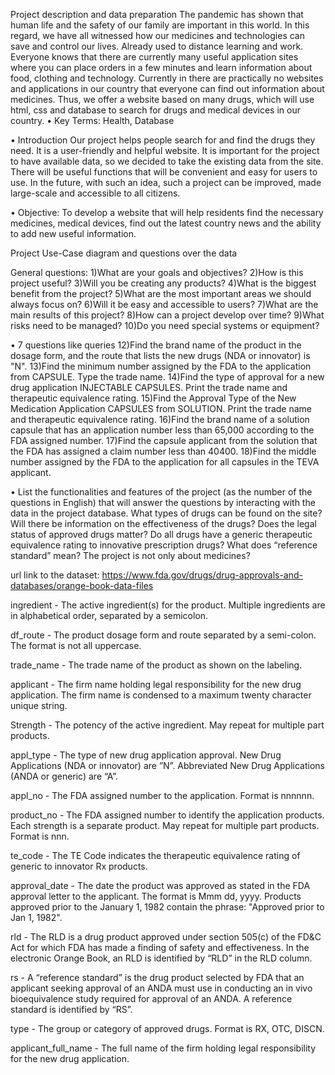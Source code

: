 Project description and data preparation
The pandemic has shown that human life and the safety of our family are important in this world. In this regard, we have all witnessed how our medicines and technologies can save and control our lives. Already used to distance learning and work. Everyone knows that there are currently many useful application sites where you can place orders in a few minutes and learn information about food, clothing and technology. Currently in there are practically no websites and applications in our country that everyone can find out information about medicines. Thus, we offer a website based on many drugs, which will use html, css and database to search for drugs and medical devices in our country.
•	Key Terms: Health, Database

• Introduction
Our project helps people search for and find the drugs they need.
It is a user-friendly and helpful website. It is important for the project to have available data, so we decided to take the existing data from the site. There will be useful functions that will be convenient and easy for users to use. In the future, with such an idea, such a project can be improved, made large-scale and accessible to all citizens.

•	Objective: To develop a website that will help residents find
the necessary medicines, medical devices, find out the latest country news and the ability to add new useful information.

 
Project Use-Case diagram and questions over the data

General questions:
1)What are your goals and objectives?
2)How is this project useful?
3)Will you be creating any products?
4)What is the biggest benefit from the project?
5)What are the most important areas we should always focus on?
6)Will it be easy and accessible to users?
7)What are the main results of this project?
8)How can a project develop over time?
9)What risks need to be managed?
10)Do you need special systems or equipment?

• 7 questions like queries 
12)Find the brand name of the product in the dosage form, and the route that lists the new drugs (NDA or innovator) is "N".
13)Find the minimum number assigned by the FDA to the application from CAPSULE. Type the trade name.
14)Find the type of approval for a new drug application INJECTABLE CAPSULES. Print the trade name and therapeutic equivalence rating.
15)Find the Approval Type of the New Medication Application CAPSULES from SOLUTION. Print the trade name and therapeutic equivalence rating.
16)Find the brand name of a solution capsule that has an application number less than 65,000 according to the FDA assigned number.
17)Find the capsule applicant from the solution that the FDA has assigned a claim number less than 40400.
18)Find the middle number assigned by the FDA to the application for all capsules in the TEVA applicant.

• List the functionalities and features of the project (as the number of the questions in English) that will answer the
questions by interacting with the data in the project database.
What types of drugs can be found on the site?
Will there be information on the effectiveness of the drugs?
Does the legal status of approved drugs matter?
Do all drugs have a generic therapeutic equivalence rating to innovative prescription drugs?
What does “reference standard” mean?
The project is not only about medicines?

 url link to the dataset: https://www.fda.gov/drugs/drug-approvals-and-databases/orange-book-data-files
 
 ingredient -
The active ingredient(s) for the product. Multiple ingredients are in alphabetical order, separated by a semicolon.

df_route -
The product dosage form and route separated by a semi-colon. The format is not all uppercase.

trade_name -
The trade name of the product as shown on the labeling.

applicant -
The firm name holding legal responsibility for the new drug application. The firm name is condensed to a maximum twenty character unique string.

Strength -
The potency of the active ingredient. May repeat for multiple part products.

appl_type -
The type of new drug application approval. New Drug Applications (NDA or innovator) are ”N”. Abbreviated New Drug Applications (ANDA or generic) are “A”.

appl_no -
The FDA assigned number to the application. Format is nnnnnn.

product_no -
The FDA assigned number to identify the application products. Each strength is a separate product. May repeat for multiple part products. Format is nnn.

te_code -
The TE Code indicates the therapeutic equivalence rating of generic to innovator Rx products.

approval_date -
The date the product was approved as stated in the FDA approval letter to the applicant. The format is Mmm dd, yyyy. Products approved prior to the January 1, 1982 contain the phrase: "Approved prior to Jan 1, 1982".

rld -
The RLD is a drug product approved under section 505(c) of the FD&C Act for which FDA has made a finding of safety and effectiveness. In the electronic Orange Book, an RLD is identified by “RLD” in the RLD column.

rs -
A “reference standard” is the drug product selected by FDA that an applicant seeking approval of an ANDA must use in conducting an in vivo bioequivalence study required for approval of an ANDA. A reference standard is identified by “RS”.

type - 
The group or category of approved drugs. Format is RX, OTC, DISCN.

applicant_full_name - 
The full name of the firm holding legal responsibility for the new drug application.
